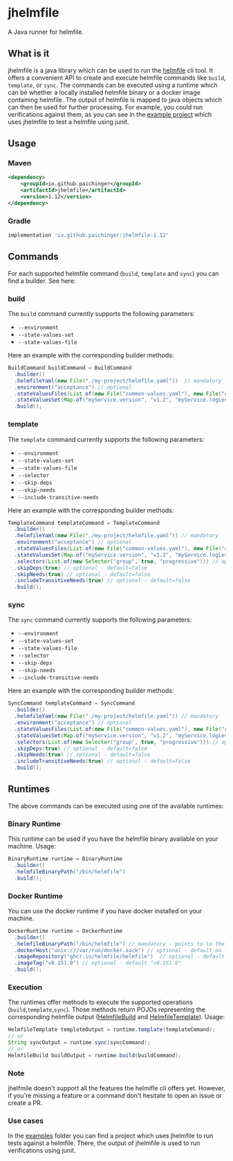 # jhelmfile
A Java runner for helmfile.
## What is it
jhelmfile is a java library which can be used to run the [helmfile](https://github.com/helmfile/helmfile) cli tool. 
It offers a convenient API to create and execute helmfile commands like `build`, `template`, or `sync`. 
The commands can be executed using a runtime which can be whether a locally installed helmfile binary or a docker image containing helmfile. 
The output of helmfile is mapped to java objects which can then be used for further processing. 
For example, you could run verifications against them, as you can see in the [example project](https://github.com/paichinger/jhelmfile/tree/main/examples) which uses jhelmfile to test a helmfile using junit.
## Usage
### Maven
```xml
<dependency>
    <groupId>io.github.paichinger</groupId>
    <artifactId>jhelmfile</artifactId>
    <version>1.12</version>
</dependency>
```
### Gradle
```groovy
implementation 'io.github.paichinger:jhelmfile:1.12'
```
## Commands
For each supported helmfile command (`build`, `template` and `sync`) you can find a builder. See here:
### build
The `build` command currently supports the following parameters:
- `--environment`
- `--state-values-set`
- `--state-values-file`

Here an example with the corresponding builder methods:
```java
BuildCommand buildCommand = BuildCommand
  .builder()
  .helmfileYaml(new File("./my-project/helmfile.yaml"))  // mandatory
  .environment("acceptance") // optional
  .stateValuesFiles(List.of(new File("common-values.yaml"), new File("common-values.yaml"))) // optional
  .stateValuesSet(Map.of("myService.version", "v1.2", "myService.logLevel", "DEBUG")) // optional
  .build();
```
### template
The `template` command currently supports the following parameters:
- `--environment`
- `--state-values-set`
- `--state-values-file`
- `--selector`
- `--skip-deps`
- `--skip-needs`
- `--include-transitive-needs`

Here an example with the corresponding builder methods:
```java
TemplateCommand templateCommand = TemplateCommand
  .builder()
  .helmfileYaml(new File("./my-project/helmfile.yaml")) // mandatory
  .environment("acceptance") // optional
  .stateValuesFiles(List.of(new File("common-values.yaml"), new File("common-values.yaml"))) // optional
  .stateValuesSet(Map.of("myService.version", "v1.2", "myService.logLevel", "DEBUG")) // optional
  .selectors(List.of(new Selector("group", true, "progressive"))) // optional
  .skipDeps(true) // optional - default=false
  .skipNeeds(true) // optional - default=false
  .includeTransitiveNeeds(true) // optional - default=false
  .build();
```
### sync
The `sync` command currently supports the following parameters:
- `--environment`
- `--state-values-set`
- `--state-values-file`
- `--selector`
- `--skip-deps`
- `--skip-needs`
- `--include-transitive-needs`

Here an example with the corresponding builder methods:
```java
SyncCommand templateCommand = SyncCommand
  .builder()
  .helmfileYaml(new File("./my-project/helmfile.yaml")) // mandatory
  .environment("acceptance") // optional
  .stateValuesFiles(List.of(new File("common-values.yaml"), new File("common-values.yaml"))) // optional
  .stateValuesSet(Map.of("myService.version", "v1.2", "myService.logLevel", "DEBUG")) // optional
  .selectors(List.of(new Selector("group", true, "progressive"))) // optional
  .skipDeps(true) // optional - default=false
  .skipNeeds(true) // optional - default=false
  .includeTransitiveNeeds(true) // optional - default=false
  .build();
```
## Runtimes
The above commands can be executed using one of the available runtimes:
### Binary Runtime
This runtime can be used if you have the helmfile binary available on your machine. Usage:
```java
BinaryRuntime runtime = BinaryRuntime
  .builder()
  .helmfileBinaryPath("/bin/helmfile")
  .build();
```
### Docker Runtime
You can use the docker runtime if you have docker installed on your machine. 
```java
DockerRuntime runtime = DockerRuntime
  .builder()
  .helmfileBinaryPath("/bin/helmfile") // mandatory - points to to the helmfile binary inside the docker image
  .dockerHost("unix:///var/run/docker.sock") // optional - default on linux: "unix:///var/run/docker.sock" on win and mac: "tcp://localhost:2376"
  .imageRepository("ghcr.io/helmfile/helmfile")  // optional - default "ghcr.io/helmfile/helmfile"
  .imageTag("v0.151.0") // optional - default "v0.151.0"
  .build();
```
### Execution
The runtimes offer methods to execute the supported operations (`build`,`template`,`sync`). 
Those methods return POJOs representing the corresponding helmfile output ([HelmfileBuild](https://github.com/paichinger/jhelmfile/blob/main/src/main/java/com/paichinger/helmfile/models/build/HelmfileBuild.java) and [HelmfileTemplate](https://github.com/paichinger/jhelmfile/blob/main/src/main/java/com/paichinger/helmfile/models/template/HelmfileTemplate.java)). Usage:
```java
HelmfileTemplate templateOutput = runtime.template(templateCmmand);
// or
String syncOutput = runtime.sync(syncCommand);
// or
HelmfileBuild buildOutput = runtime.build(buildCommand);
```
### Note
jhelfmile doesn't support all the features the helmifle cli offers yet. However, if you're missing a feature or a command don't hesitate to open an issue or create a PR. 
### Use cases
In the [examples](https://github.com/paichinger/jhelmfile/tree/main/examples) folder you can find a project which uses jhelmfile to run tests against a helmfile. There, the output of jhelmfile is used to run verifications using junit.
